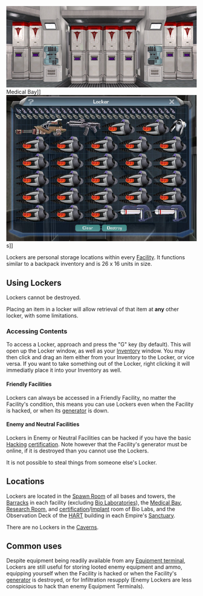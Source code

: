 ![](../images/Lockers_biolab.jpg "fig:Lockers_biolab.jpg") Medical Bay\]\]
![](../images/Locker-Contents.jpg "fig:Locker-Contents.jpg")s\]\]

Lockers are personal storage locations within every
[Facility](../locations/Facilities.md). It functions similar to a backpack
inventory and is 26 x 16 units in size.

## Using Lockers

Lockers cannot be destroyed.

Placing an item in a locker will allow retrieval of that item at **any** other
locker, with some limitations.

### Accessing Contents

To access a Locker, approach and press the "G" key (by default). This will open
up the Locker window, as well as your [Inventory](../terminology/Inventory.md)
window. You may then click and drag an item either from your Inventory to the
Locker, or vice versa. If you want to take something out of the Locker, right
clicking it will immediatly place it into your Inventory as well.

#### Friendly Facilities

Lockers can always be accessed in a Friendly Facility, no matter the Facility's
condition, this means you can use Lockers even when the Facility is hacked, or
when its [generator](Generator.md) is down.

#### Enemy and Neutral Facilities

Lockers in Enemy or Neutral Facilities can be hacked if you have the basic
[Hacking](../certifications/Hacking_(Certification).md)
[certification](../certifications/Certification.md). Note however that the
Facility's generator must be online, if it is destroyed than you cannot use the
Lockers.

It is not possible to steal things from someone else's Locker.

## Locations

Lockers are located in the [Spawn Room](../locations/Spawn_Room.md) of all bases
and towers, the [Barracks](../locations/Barracks.md) in each facility (excluding
[Bio Laboratories](../locations/Bio_Laboratory.md)), the
[Medical Bay](../locations/Medical_Bay.md),
[Research Room](../locations/Research_Room.md), and
[certification](../certifications/Certification.md)/[Implant](../implants/Implants.md)
room of Bio Labs, and the Observation Deck of the [HART](../terminology/HART.md)
building in each Empire's [Sanctuary](../locations/Sanctuary.md).

There are no Lockers in the [Caverns](../locations/Caverns.md).

## Common uses

Despite equipment being readily available from any
[Equipment terminal](Equipment_Terminal.md), Lockers are still useful for
storing looted enemy equipment and ammo, equipping yourself when the Facility is
hacked or when the Facility's [generator](Generator.md) is destroyed, or for
Infiltration resupply (Enemy Lockers are less conspicious to hack than enemy
Equipment Terminals).


